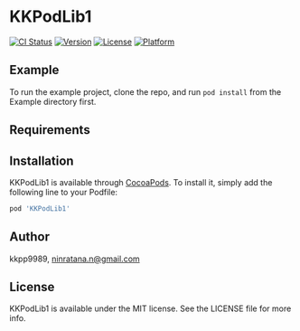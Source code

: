 # KKPodLib1

[![CI Status](https://img.shields.io/travis/kkpp9989/KKPodLib1.svg?style=flat)](https://travis-ci.org/kkpp9989/KKPodLib1)
[![Version](https://img.shields.io/cocoapods/v/KKPodLib1.svg?style=flat)](https://cocoapods.org/pods/KKPodLib1)
[![License](https://img.shields.io/cocoapods/l/KKPodLib1.svg?style=flat)](https://cocoapods.org/pods/KKPodLib1)
[![Platform](https://img.shields.io/cocoapods/p/KKPodLib1.svg?style=flat)](https://cocoapods.org/pods/KKPodLib1)

## Example

To run the example project, clone the repo, and run `pod install` from the Example directory first.

## Requirements

## Installation

KKPodLib1 is available through [CocoaPods](https://cocoapods.org). To install
it, simply add the following line to your Podfile:

```ruby
pod 'KKPodLib1'
```

## Author

kkpp9989, ninratana.n@gmail.com

## License

KKPodLib1 is available under the MIT license. See the LICENSE file for more info.
